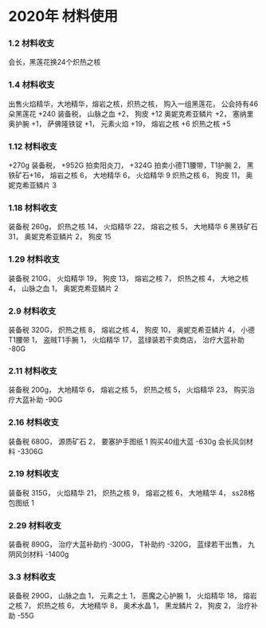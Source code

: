 # 2020年 材料使用
### 1.2 材料收支
会长，黑莲花换24个炽热之核

### 1.4 材料收支
出售火焰精华，大地精华，熔岩之核，炽热之核，
购入一组黑莲花，
公会持有46朵黑莲花
+240 装备税，
山脉之血 +2，
狗皮 +12
奥妮克希亚鳞片 +2，
塞纳里奥护腕 +1，
萨佛隆铁锭 +1，
元素火焰 +19，
熔岩之核 +6
炽热之核 +5

### 1.12 材料收支
+270g 装备税，
+952G 拍卖阳炎刀，
+324G 拍卖小德T1腰带，T1护腕 2，
黑铁矿石+16，
熔岩之核 6，
大地精华 6，
火焰精华 9
炽热之核 6，
狗皮 11，
奥妮克希亚鳞片 3

### 1.18 材料收支
装备税 260g，
炽热之核 14，
火焰精华 22，
熔岩之核 5，
大地精华 6
黑铁矿石 31，
奥妮克希亚鳞片 2，
狗皮 15

### 1.29 材料收支
装备税 210G，
火焰精华 19，
狗皮 13，
熔岩之核 7，
炽热之核 4，
大地之核 4，
山脉之血 1，
奥妮克希亚鳞片 2

### 2.9 材料收支
装备税 320G，
炽热之核 8，
熔岩之核 4，
狗皮 10，
奥妮克希亚鳞片 4，
小德T1腰带 1，
盗贼T1手腕 1，
火焰精华 17，
蓝绿装若干卖商店，
治疗大蓝补助 -80G

### 2.11 材料收支
装备税 200g，
大地精华 6，
熔岩之核 5，
炽热之核 5，
火焰精华 23，
购买治疗大蓝补助 -90G

### 2.16 材料收支
装备税 680G，
源质矿石 2，
要塞护手图纸 1
购买40组大蓝 -630g
会长风剑材料 -3306G

### 2.19 材料收支
装备税 315G，
火焰精华 21，
炽热之核 9，
熔岩之核 6，
大地精华 4，
ss28格包图纸 1

### 2.29 材料收支
装备税 890G，
治疗大蓝补助约 -300G，
T补助约 -320G，
蓝绿若干出售，
九阴风剑材料 -1400g

### 3.3 材料收支
装备税 290G，
山脉之血 1，
元素之土 1，
恶魔之心护腕 1，
火焰精华 18，
熔岩之核 7，
炽热之核 6，
大地精华 8，
奥术水晶 1，
黑龙鳞片 2，
狗皮 2，
治疗补助 -55G
